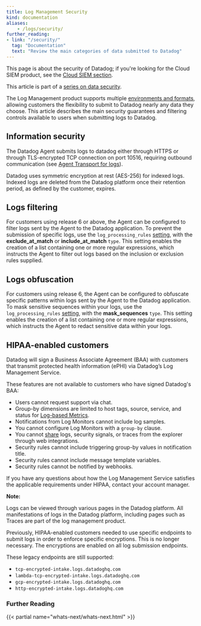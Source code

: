```yaml
---
title: Log Management Security
kind: documentation
aliases:
    - /logs/security/
further_reading:
- link: "/security/"
  tag: "Documentation"
  text: "Review the main categories of data submitted to Datadog"
---
```


<div class="alert alert-info">This page is about the security of Datadog; if you're looking for the Cloud SIEM product, see the <a href="/security_monitoring" target="_blank">Cloud SIEM section</a>.</div>

This article is part of a [series on data security][1].

The Log Management product supports multiple [environments and formats][2], allowing customers the flexibility to submit to Datadog nearly any data they choose. This article describes the main security guarantees and filtering controls available to users when submitting logs to Datadog.

## Information security

The Datadog Agent submits logs to datadog either through HTTPS or through TLS-encrypted TCP connection on port 10516, requiring outbound communication (see [Agent Transport for logs][3]).

Datadog uses symmetric encryption at rest (AES-256) for indexed logs. Indexed logs are deleted from the Datadog platform once their retention period, as defined by the customer, expires.

## Logs filtering

For customers using release 6 or above, the Agent can be configured to filter logs sent by the Agent to the Datadog application. To prevent the submission of specific logs, use the `log_processing_rules` [setting][4], with the **exclude_at_match** or **include_at_match** `type`. This setting enables the creation of a list containing one or more regular expressions, which instructs the Agent to filter out logs based on the inclusion or exclusion rules supplied.

## Logs obfuscation

For customers using release 6, the Agent can be configured to obfuscate specific patterns within logs sent by the Agent to the Datadog application. To mask sensitive sequences within your logs, use the `log_processing_rules` [setting][5], with the  **mask_sequences** `type`. This setting enables the creation of a list containing one or more regular expressions, which instructs the Agent to redact sensitive data within your logs.

## HIPAA-enabled customers

Datadog will sign a Business Associate Agreement (BAA) with customers that transmit protected health information (ePHI) via Datadog’s Log Management Service.

These features are not available to customers who have signed Datadog's BAA:

* Users cannot request support via chat.
* Group-by dimensions are limited to host tags, source, service, and status for [Log-based Metrics][6].
* Notifications from Log Monitors cannot include log samples.
* You cannot configure Log Monitors with a `group-by` clause.
* You cannot [share][7] logs, security signals, or traces from the explorer through web integrations.
* Security rules cannot include triggering group-by values in notification title.
* Security rules cannot include message template variables.
* Security rules cannot be notified by webhooks.

If you have any questions about how the Log Management Service satisfies the applicable requirements under HIPAA, contact your account manager.

**Note:**

Logs can be viewed through various pages in the Datadog platform. All manifestations of logs in the Datadog platform, including pages such as Traces are part of the log management product.

Previously, HIPAA-enabled customers needed to use specific endpoints to submit logs in order to enforce specific encryptions. This is no longer necessary. The encryptions are enabled on all log submission endpoints.

These legacy endpoints are still supported:

* `tcp-encrypted-intake.logs.datadoghq.com`
* `lambda-tcp-encrypted-intake.logs.datadoghq.com`
* `gcp-encrypted-intake.logs.datadoghq.com`
* `http-encrypted-intake.logs.datadoghq.com`

### Further Reading

{{< partial name="whats-next/whats-next.html" >}}

[1]: /security/
[2]: /logs/log_collection/
[3]: /agent/logs/log_transport
[4]: /agent/logs/advanced_log_collection/#filter-logs
[5]: /agent/logs/advanced_log_collection/#scrub-sensitive-data-from-your-logs
[6]: /logs/logs_to_metrics/
[7]: /logs/explorer/#share-views

